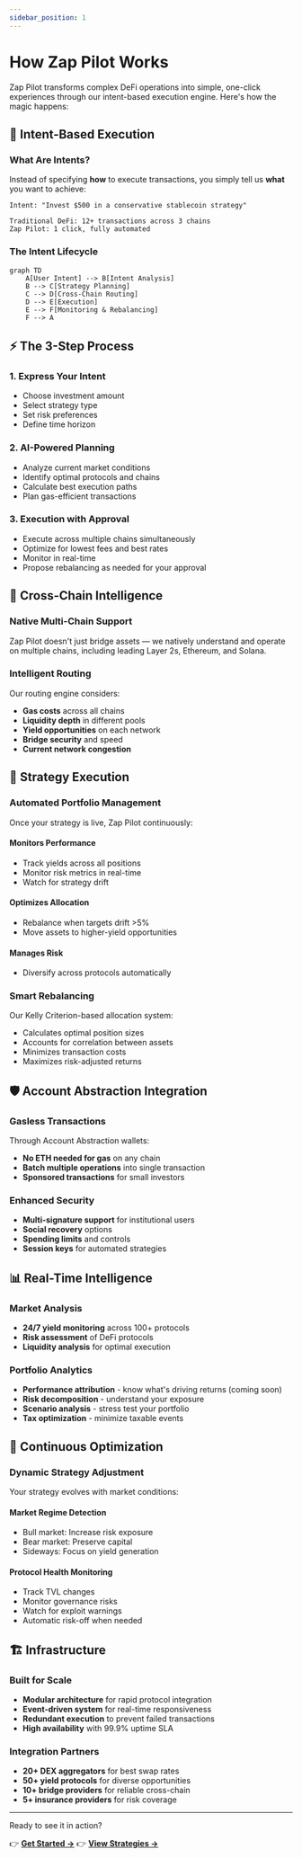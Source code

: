 ```yaml
---
sidebar_position: 1
---
```


# How Zap Pilot Works

Zap Pilot transforms complex DeFi operations into simple, one-click experiences through our
intent-based execution engine. Here's how the magic happens:

## 🧠 Intent-Based Execution

### What Are Intents?

Instead of specifying **how** to execute transactions, you simply tell us **what** you want to
achieve:

```
Intent: "Invest $500 in a conservative stablecoin strategy"

Traditional DeFi: 12+ transactions across 3 chains
Zap Pilot: 1 click, fully automated
```

### The Intent Lifecycle

```mermaid
graph TD
    A[User Intent] --> B[Intent Analysis]
    B --> C[Strategy Planning]
    C --> D[Cross-Chain Routing]
    D --> E[Execution]
    E --> F[Monitoring & Rebalancing]
    F --> A
```

## ⚡ The 3-Step Process

### 1. **Express Your Intent**

- Choose investment amount
- Select strategy type
- Set risk preferences
- Define time horizon

### 2. **AI-Powered Planning**

- Analyze current market conditions
- Identify optimal protocols and chains
- Calculate best execution paths
- Plan gas-efficient transactions

### 3. **Execution with Approval**

- Execute across multiple chains simultaneously
- Optimize for lowest fees and best rates
- Monitor in real-time
- Propose rebalancing as needed for your approval

## 🔗 Cross-Chain Intelligence

### Native Multi-Chain Support

Zap Pilot doesn't just bridge assets — we natively understand and operate on multiple chains,
including leading Layer 2s, Ethereum, and Solana.

### Intelligent Routing

Our routing engine considers:

- **Gas costs** across all chains
- **Liquidity depth** in different pools
- **Yield opportunities** on each network
- **Bridge security** and speed
- **Current network congestion**

## 🎯 Strategy Execution

### Automated Portfolio Management

Once your strategy is live, Zap Pilot continuously:

#### **Monitors Performance**

- Track yields across all positions
- Monitor risk metrics in real-time
- Watch for strategy drift

#### **Optimizes Allocation**

- Rebalance when targets drift >5%
- Move assets to higher-yield opportunities

#### **Manages Risk**

- Diversify across protocols automatically

### Smart Rebalancing

Our Kelly Criterion-based allocation system:

- Calculates optimal position sizes
- Accounts for correlation between assets
- Minimizes transaction costs
- Maximizes risk-adjusted returns

## 🛡️ Account Abstraction Integration

### Gasless Transactions

Through Account Abstraction wallets:

- **No ETH needed for gas** on any chain
- **Batch multiple operations** into single transaction
- **Sponsored transactions** for small investors

### Enhanced Security

- **Multi-signature support** for institutional users
- **Social recovery** options
- **Spending limits** and controls
- **Session keys** for automated strategies

## 📊 Real-Time Intelligence

### Market Analysis

- **24/7 yield monitoring** across 100+ protocols
- **Risk assessment** of DeFi protocols
- **Liquidity analysis** for optimal execution

### Portfolio Analytics

- **Performance attribution** - know what's driving returns (coming soon)
- **Risk decomposition** - understand your exposure
- **Scenario analysis** - stress test your portfolio
- **Tax optimization** - minimize taxable events

## 🔄 Continuous Optimization

### Dynamic Strategy Adjustment

Your strategy evolves with market conditions:

#### **Market Regime Detection**

- Bull market: Increase risk exposure
- Bear market: Preserve capital
- Sideways: Focus on yield generation

#### **Protocol Health Monitoring**

- Track TVL changes
- Monitor governance risks
- Watch for exploit warnings
- Automatic risk-off when needed

## 🏗️ Infrastructure

### Built for Scale

- **Modular architecture** for rapid protocol integration
- **Event-driven system** for real-time responsiveness
- **Redundant execution** to prevent failed transactions
- **High availability** with 99.9% uptime SLA

### Integration Partners

- **20+ DEX aggregators** for best swap rates
- **50+ yield protocols** for diverse opportunities
- **10+ bridge providers** for reliable cross-chain
- **5+ insurance providers** for risk coverage

---

Ready to see it in action?

👉 **[Get Started →](../getting-started)** 👉 **[View Strategies →](../strategies)**
